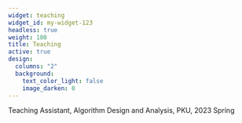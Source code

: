 ```yaml
---
widget: teaching
widget_id: my-widget-123
headless: true
weight: 100
title: Teaching
active: true
design:
  columns: "2"
  background:
    text_color_light: false
    image_darken: 0
---
```

Teaching Assistant, Algorithm Design and Analysis, PKU, 2023 Spring﻿